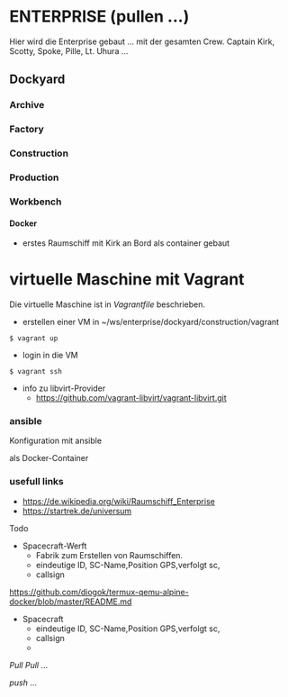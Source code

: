 # ENTERPRISE (pullen ...)
Hier wird die Enterprise gebaut ...
mit der gesamten Crew. Captain Kirk, Scotty, Spoke, Pille, Lt. Uhura ...
## Dockyard
### Archive
### Factory
### Construction
### Production
### Workbench
#### Docker
- erstes Raumschiff mit Kirk an Bord als container gebaut

#  virtuelle Maschine mit Vagrant
Die virtuelle Maschine ist in _*Vagrantfile*_ beschrieben.

- erstellen einer VM in ~/ws/enterprise/dockyard/construction/vagrant

```
$ vagrant up
```
- login in die VM
```
$ vagrant ssh
```
- info zu libvirt-Provider
  - https://github.com/vagrant-libvirt/vagrant-libvirt.git

###  ansible
Konfiguration mit ansible

als Docker-Container

### usefull links
- https://de.wikipedia.org/wiki/Raumschiff_Enterprise
- https://startrek.de/universum

Todo
* Spacecraft-Werft
   - Fabrik zum Erstellen von Raumschiffen.
   - eindeutige ID, SC-Name,Position GPS,verfolgt sc,
   - callsign

https://github.com/diogok/termux-qemu-alpine-docker/blob/master/README.md

- Spacecraft
   - eindeutige ID, SC-Name,Position GPS,verfolgt sc,
   - callsign
   -
_*Pull Pull*_ ...

_*push*_ ...
